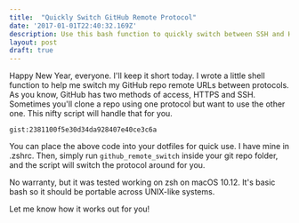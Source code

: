 ```yaml
---
title:  "Quickly Switch GitHub Remote Protocol"
date: '2017-01-01T22:40:32.169Z'
description: Use this bash function to quickly switch between SSH and HTTPS for your GitHub repo remotes.
layout: post
draft: true
---
```


Happy New Year, everyone. I'll keep it short today. I wrote a little shell function to help me switch my GitHub repo remote URLs between protocols. As you know, GitHub has two methods of access, HTTPS and SSH. Sometimes you'll clone a repo using one protocol but want to use the other one. This nifty script will handle that for you.

`gist:2381100f5e30d34da928407e40ce3c6a`

You can place the above code into your dotfiles for quick use. I have mine in .zshrc. Then, simply run `github_remote_switch` inside your git repo folder, and the script will switch the protocol around for you.

No warranty, but it was tested working on zsh on macOS 10.12. It's basic bash so it should be portable across UNIX-like systems.

Let me know how it works out for you!
